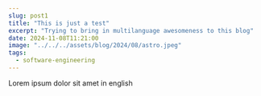 ```yaml
---
slug: post1
title: "This is just a test"
excerpt: "Trying to bring in multilanguage awesomeness to this blog"
date: 2024-11-08T11:21:00
image: "../../../assets/blog/2024/08/astro.jpeg"
tags:
  - software-engineering
---
```

Lorem ipsum dolor sit amet in english